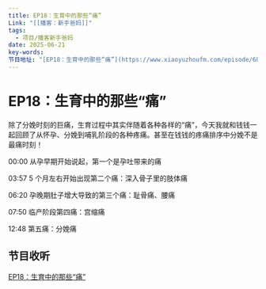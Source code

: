 ```yaml
---
title: EP18：生育中的那些“痛”
Link: "[[播客：新手爸妈]]"
tags:
  - 项目/播客新手爸妈
date: 2025-06-21
key-words: 
节目地址: "[EP18：生育中的那些“痛”](https://www.xiaoyuzhoufm.com/episode/6856ce634abe6e29cb4c4038)"
---
```

# EP18：生育中的那些“痛”

除了分娩时刻的巨痛，生育过程中其实伴随着各种各样的“痛”，今天我就和钱钱一起回顾了从怀孕、分娩到哺乳阶段的各种疼痛。甚至在钱钱的疼痛排序中分娩不是最痛时刻！

00:00 从孕早期开始说起，第一个是孕吐带来的痛

03:57 5 个月左右开始出现第二个痛：深入骨子里的肢体痛

06:20 孕晚期肚子增大导致的第三个痛：耻骨痛、腰痛

07:50 临产阶段第四痛：宫缩痛

12:48 第五痛：分娩痛
## 节目收听
[EP18：生育中的那些“痛”](https://www.xiaoyuzhoufm.com/episode/6856ce634abe6e29cb4c4038)
